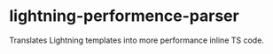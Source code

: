 # lightning-performence-parser
Translates Lightning templates into more performance inline TS code.

